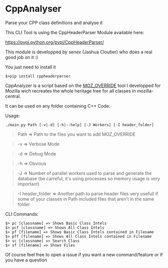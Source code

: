 CppAnalyser
===========

Parse your CPP class definitions and analyse it

This CLI Tool is using the CppHeaderParser Module available here:

https://pypi.python.org/pypi/CppHeaderParser/

This module is developped by senex (Jashua Cloutier) who does a real good job on it :)

You just need to install it
```
$>pip install cppheaderparser
```

CppAnalyzer is a script based on the [MOZ_OVERRIDE](https://github.com/Sixdsn/MOZ_OVERRIDE) tool
I developped for Mozilla wich recreates the whole heritage tree for all classes in mozilla-central.

It can be used on any folder containing C++ Code.

Usage:

`./main.py Path [-v|-d] [-h|--help] [-J Workers] [-I header_folder]`

> Path		  => Path to the files you want to add MOZ_OVERRIDE

> -v 		  => Verbose Mode

> -d 		  => Debug Mode

> -h		  => Obvious

> -J      => Number of parallel workers used to parse and generate the database (be carreful, it's using processes so memory usage is very important)

> -I header_folder  => Another path to parse header files very usefull if some of your classes in Path included files that aren't in the same folder


CLI Commands:

```
$> pc [classname] => Shows Basic Class Intels
$> pcf [classname] => Shows All Class Intels
$> pf [filename] => Shows Basic Class Intels contained in Filename
$> pff [filename] => Shows All Class Intels contained in Filename
$> sc [classname] => Search Class
$> sf [filename] => Shows Files
```
Of course feel free to open a issue if you want a new command/feature or if you have a question


